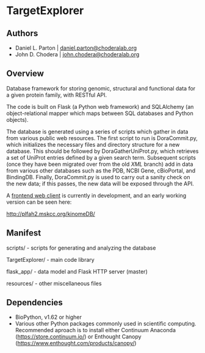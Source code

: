 TargetExplorer
==============

Authors
-------

* Daniel L. Parton | daniel.parton@choderalab.org
* John D. Chodera | john.chodera@choderalab.org

Overview
--------

Database framework for storing genomic, structural and functional data for a
given protein family, with RESTful API.

The code is built on Flask (a Python web framework) and SQLAlchemy (an
object-relational mapper which maps between SQL databases and Python objects).

The database is generated using a series of scripts which gather in data from
various public web resources. The first script to run is DoraCommit.py, which
initializes the necessary files and directory structure for a new database.
This should be followed by DoraGatherUniProt.py, which retrieves a set of
UniProt entries defined by a given search term. Subsequent scripts (once they
have been migrated over from the old _XML_ branch) add in data from various
other databases such as the PDB, NCBI Gene, cBioPortal, and BindingDB. Finally,
DoraCommit.py is used to carry out a sanity check on the new data; if this
passes, the new data will be exposed through the API.

A [frontend web client](https://github.com/choderalab/kinomeDB-webclient) is
currently in development, and an early working version can be seen here:

http://plfah2.mskcc.org/kinomeDB/

Manifest
--------

scripts/ - scripts for generating and analyzing the database

TargetExplorer/ - main code library

flask\_app/ - data model and Flask HTTP server (master)

resources/ - other miscellaneous files

Dependencies
------------

* BioPython, v1.62 or higher
* Various other Python packages commonly used in scientific computing. Recommended aproach is to install either Continuum Anaconda (https://store.continuum.io/) or Enthought Canopy (https://www.enthought.com/products/canopy/)
